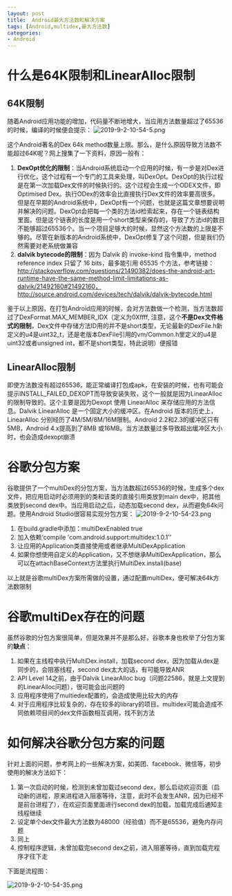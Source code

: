 ```yaml
---
layout: post
title:  Android最大方法数和解决方案
tags: [Android,multidex,最大方法数]
categories:
- Android
---
```


# 什么是64K限制和LinearAlloc限制
## 64K限制
随着Android应用功能的增加，代码量不断地增大，当应用方法数量超过了65536的时候，编译的时候便会提示：
![2019-9-2-10-54-5.png](http://image.hanschen.site/master/2019-9-2-10-54-5.png)

这个Android著名的Dex 64k method数量上限。那么，是什么原因导致方法数不能超过64K呢？网上搜集了一下资料，原因一般有：

 1. **DexOpt优化的限制**：当Android系统启动一个应用的时候，有一步是对Dex进行优化，这个过程有一个专门的工具来处理，叫DexOpt。DexOpt的执行过程是在第一次加载Dex文件的时候执行的。这个过程会生成一个ODEX文件，即Optimised Dex。执行ODex的效率会比直接执行Dex文件的效率要高很多。但是在早期的Android系统中，DexOpt有一个问题，也就是这篇文章想要说明并解决的问题。DexOpt会把每一个类的方法id检索起来，存在一个链表结构里面。但是这个链表的长度是用一个short类型来保存的，导致了方法id的数目不能够超过65536个。当一个项目足够大的时候，显然这个方法数的上限是不够的。尽管在新版本的Android系统中，DexOpt修复了这个问题，但是我们仍然需要对老系统做兼容
 2. **dalvik bytecode的限制**：因为 Dalvik 的 invoke-kind 指令集中，method reference index 只留了 16 bits，最多能引用 65535 个方法，参考链接：http://stackoverflow.com/questions/21490382/does-the-android-art-runtime-have-the-same-method-limit-limitations-as-dalvik/21492160#21492160，http://source.android.com/devices/tech/dalvik/dalvik-bytecode.html


鉴于以上原因，在打包Android应用的时候，会对方法数做一个检测，当方法数超过了DexFormat.MAX_MEMBER_IDX（定义为0Xffff, 注意，这个**不是Dex文件格式的限制**，Dex文件中存储方法ID用的并不是short类型，无论最新的DexFile.h新定义的u4是uint32_t，还是老版本DexFile引用的vm/Common.h里定义的u4是uint32或者unsigned int，都不是short类型，特此说明）便报错
 
<!-- more -->

## LinearAlloc限制
即使方法数没有超过65536，能正常编译打包成apk，在安装的时候，也有可能会提示INSTALL_FAILED_DEXOPT而导致安装失败，这个一般就是因为LinearAlloc的限制导致的。这个主要是因为Dexopt 使用 LinearAlloc 来存储应用的方法信息。Dalvik LinearAlloc 是一个固定大小的缓冲区。在Android 版本的历史上，LinearAlloc 分别经历了4M/5M/8M/16M限制。Android 2.2和2.3的缓冲区只有5MB，Android 4.x提高到了8MB 或16MB。当方法数量过多导致超出缓冲区大小时，也会造成dexopt崩溃
 
# 谷歌分包方案
谷歌提供了一个multiDex的分包方案，当方法数超过65536的时候，生成多个dex文件，把应用启动时必须用到的类和该类的直接引用类放到main dex中，把其他类放到second dex中。当应用启动之后，动态加载second dex，从而避免64k问题。使用Android Studio很容易实现分包方案：
![2019-9-2-10-54-23.png](http://image.hanschen.site/master/2019-9-2-10-54-23.png)

 1. 在build.gradle中添加：multiDexEnabled true
 2. 加入依赖‘compile 'com.android.support:multidex:1.0.1'’
 3. 让应用的Application类直接使用或者继承MultiDexApplication
 4. 如果你想使用自定义的Application，又不想继承MultiDexApplication，那么可以在attachBaseContext方法里执行MultiDex.install(base)

以上就是谷歌multiDex方案所需做的设置，通过配置multiDex，便可解决64k方法数限制

# 谷歌multiDex存在的问题
虽然谷歌的分包方案很简单，但是效果并不是那么好，谷歌本身也枚举了分包方案的**缺点**：

 1. 如果在主线程中执行MultiDex.install，加载second dex，因为加载从dex是同步的，会阻塞线程，second dex太大的话，有可能导致ANR
 2. API Level 14之前，由于Dalvik LinearAlloc bug（问题22586，就是上文提到的LinearAlloc问题），很可能会出问题的
 3. 应用程序使用了multiedex配置的，会造成使用比较大的内存
 4. 对于应用程序比较复杂的，存在较多的library的项目。multidex可能会造成不同依赖项目间的dex文件函数相互调用，找不到方法


# 如何解决谷歌分包方案的问题
针对上面的问题，参考网上的一些解决方案，如美团、facebook、微信等，初步使用的解决方法如下：

 1. 第一次启动的时候，检测到未曾加载过second dex，那么启动欢迎页面（启动新的进程，原来进程进入阻塞等待，注意，此时不会发生ANR，因为已经不是前台进程了），在欢迎页面里面进行second dex的加载，加载完成后通知主线程继续
 2. 设定单个dex文件最大方法数为48000（经验值）而不是65536，避免内存问题
 3. 同上
 4. 控制程序逻辑，未曾加载完second dex之前，进入阻塞等待，直到加载完程序才往下走


下面是流程图：

![2019-9-2-10-54-35.png](http://image.hanschen.site/master/2019-9-2-10-54-35.png)
 